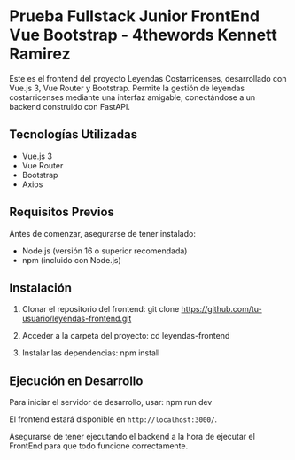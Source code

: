# Prueba Fullstack Junior FrontEnd Vue Bootstrap - 4thewords Kennett Ramirez

Este es el frontend del proyecto Leyendas Costarricenses, desarrollado con Vue.js 3, Vue Router y Bootstrap. Permite la gestión de leyendas costarricenses mediante una interfaz amigable, conectándose a un backend construido con FastAPI.

## Tecnologías Utilizadas

- Vue.js 3
- Vue Router
- Bootstrap
- Axios

## Requisitos Previos

Antes de comenzar, asegurarse de tener instalado:

- Node.js (versión 16 o superior recomendada)
- npm (incluido con Node.js)

## Instalación

1. Clonar el repositorio del frontend:
   git clone https://github.com/tu-usuario/leyendas-frontend.git

2. Acceder a la carpeta del proyecto:
   cd leyendas-frontend

3. Instalar las dependencias:
   npm install

## Ejecución en Desarrollo

Para iniciar el servidor de desarrollo, usar:
npm run dev

El frontend estará disponible en `http://localhost:3000/`.

Asegurarse de tener ejecutando el backend a la hora de ejecutar el FrontEnd para que todo funcione correctamente.

